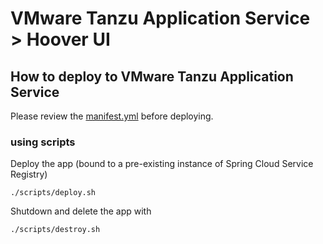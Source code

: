 # VMware Tanzu Application Service > Hoover UI

## How to deploy to VMware Tanzu Application Service

Please review the [manifest.yml](../manifest.yml) before deploying.

### using scripts

Deploy the app (bound to a pre-existing instance of Spring Cloud Service Registry)

```
./scripts/deploy.sh
```

Shutdown and delete the app with

```
./scripts/destroy.sh
```
